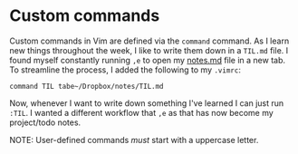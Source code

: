 # Custom commands

Custom commands in Vim are defined via the `command` command. As I learn new
things throughout the week, I like to write them down in a `TIL.md` file. I
found myself constantly running `,e` to open my [notes.md](https://github.com/swmcc/dotfiles/blob/master/vim/.vimrc) file in a
new tab. To streamline the process, I added the following to my `.vimrc`:

```vimscript
command TIL tabe~/Dropbox/notes/TIL.md
```

Now, whenever I want to write down something I've learned I can just run `:TIL`.
I wanted a different workflow that `,e` as that has now become my project/todo notes.

NOTE: User-defined commands _must_ start with a uppercase letter.
